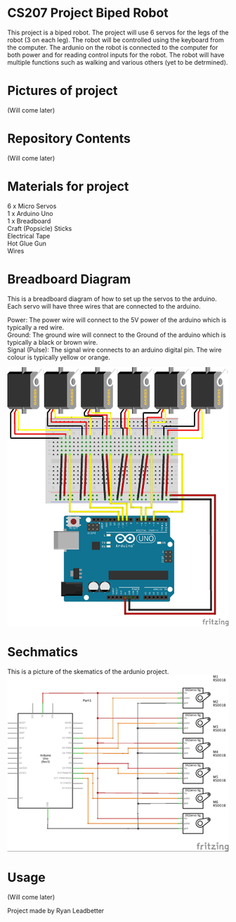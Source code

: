 # CS207 Project Biped Robot

This project is a biped robot. The project will use 6 servos for the legs of the robot (3 on each leg). The robot will be controlled using the keyboard from the computer. The ardunio on the robot is connected to the computer for both power and for reading control inputs for the robot. The robot will have multiple functions such as walking and various others (yet to be detrmined).

# Pictures of project
(Will come later)

# Repository Contents
(Will come later)

# Materials for project

6 x Micro Servos <br />
1 x Arduino Uno <br />
1 x Breadboard <br />
Craft (Popsicle) Sticks <br />
Electrical Tape <br />
Hot Glue Gun <br />
Wires <br />

# Breadboard Diagram
This is a breadboard diagram of how to set up the servos to the arduino. Each servo will have three wires that are connected to the arduino.

Power: The power wire will connect to the 5V power of the arduino which is typically a red wire.<br />
Ground: The ground wire will connect to the Ground of the arduino which is typically a black or brown wire.<br />
Signal (Pulse): The signal wire connects to an arduino digital pin. The wire colour is typically yellow or orange. 

![alt tag](https://github.com/RyanLeadbetter/CS207/blob/master/img/Project_bb.jpg)

# Sechmatics
This is a picture of the skematics of the ardunio project.
![alt tag](https://github.com/RyanLeadbetter/CS207/blob/master/img/Project_schem.jpg)

# Usage 
(Will come later)










Project made by Ryan Leadbetter 
